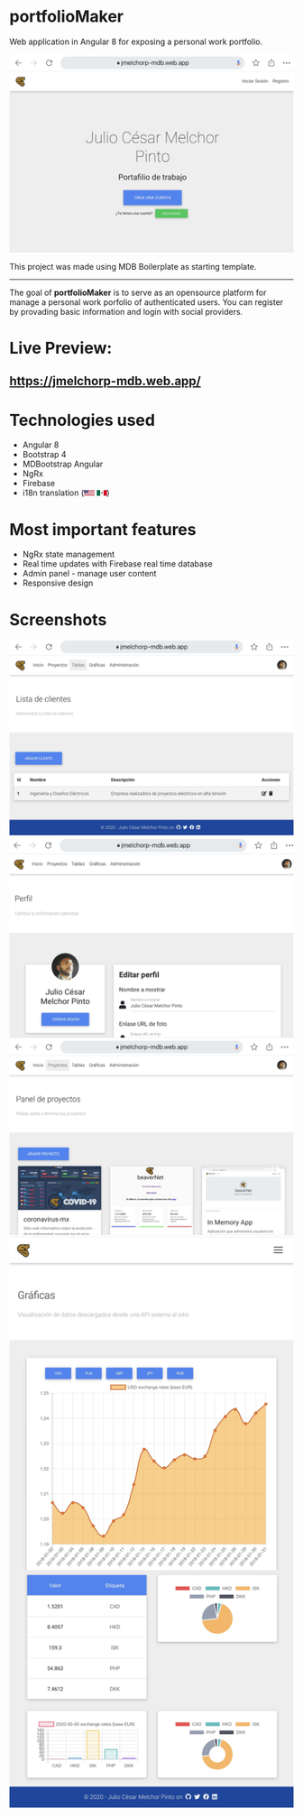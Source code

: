# portfolioMaker
Web application in Angular 8 for exposing a personal work portfolio.

<img src="src/assets/screenshots/screenshot01.png">

This project was made using MDB Boilerplate as starting template.
________

The goal of **portfolioMaker** is to serve as an opensource platform for manage a personal work porfolio of authenticated users. You can register by provading basic information and login with social providers.

# Live Preview:
## https://jmelchorp-mdb.web.app/

# Technologies used

* Angular 8
* Bootstrap 4
* MDBootstrap Angular
* NgRx
* Firebase 
* i18n translation (<img height="10" src="src/assets/flags/en.svg"> <img height="10" src="src/assets/flags/es.svg">)

# Most important features

* NgRx state management
* Real time updates with Firebase real time database
* Admin panel - manage user content
* Responsive design

# Screenshots

<img src="src/assets/screenshots/screenshot02.png">
<img src="src/assets/screenshots/screenshot03.png">
<img src="src/assets/screenshots/screenshot04.png">
<img src="src/assets/screenshots/screenshot07.png">
